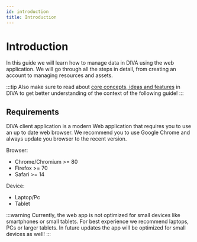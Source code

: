 ```yaml
---
id: introduction
title: Introduction
---
```


# Introduction

In this guide we will learn how to manage data in DIVA using the web application. We will go through all the steps in detail, from creating an account to managing resources and assets.

:::tip
Also make sure to read about [core concepts, ideas and features](../../about) in DIVA to get better understanding
of the context of the following guide!
:::

## Requirements

DIVA client application is a modern Web application that requires you to use an up to date web browser. We recommend you to use
Google Chrome and always update you browser to the recent version.

Browser:

* Chrome/Chromium >= 80
* Firefox >= 70
* Safari >= 14

Device:

* Laptop/Pc
* Tablet

:::warning
Currently, the web app is not optimized for small devices like smartphones or small tablets. For best experience we recommend laptops, PCs or larger tablets. In future updates the app will be optimized for small devices as well!
:::
